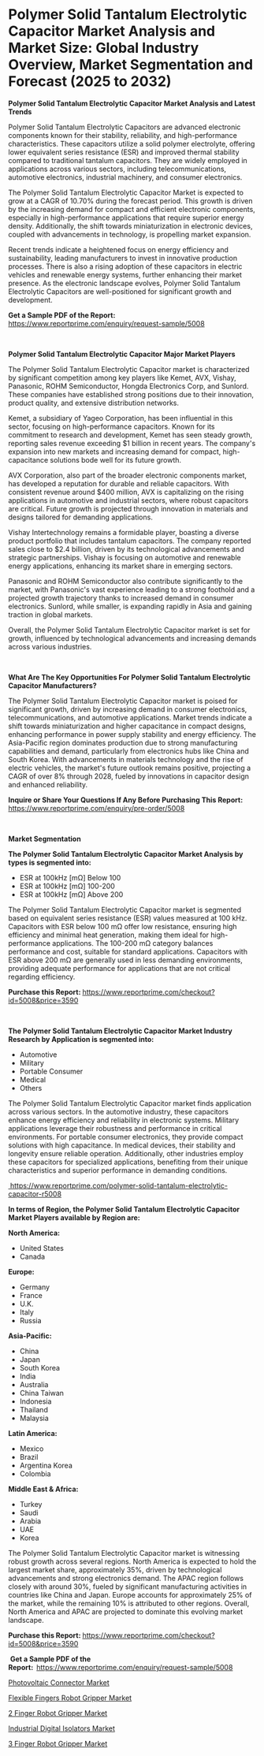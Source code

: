 <p><h1>Polymer Solid Tantalum Electrolytic Capacitor Market Analysis and Market Size: Global Industry Overview, Market Segmentation and Forecast (2025 to 2032)</h1></p><p><strong>Polymer Solid Tantalum Electrolytic Capacitor Market Analysis and Latest Trends</strong></p>
<p><p>Polymer Solid Tantalum Electrolytic Capacitors are advanced electronic components known for their stability, reliability, and high-performance characteristics. These capacitors utilize a solid polymer electrolyte, offering lower equivalent series resistance (ESR) and improved thermal stability compared to traditional tantalum capacitors. They are widely employed in applications across various sectors, including telecommunications, automotive electronics, industrial machinery, and consumer electronics.</p><p>The Polymer Solid Tantalum Electrolytic Capacitor Market is expected to grow at a CAGR of 10.70% during the forecast period. This growth is driven by the increasing demand for compact and efficient electronic components, especially in high-performance applications that require superior energy density. Additionally, the shift towards miniaturization in electronic devices, coupled with advancements in technology, is propelling market expansion. </p><p>Recent trends indicate a heightened focus on energy efficiency and sustainability, leading manufacturers to invest in innovative production processes. There is also a rising adoption of these capacitors in electric vehicles and renewable energy systems, further enhancing their market presence. As the electronic landscape evolves, Polymer Solid Tantalum Electrolytic Capacitors are well-positioned for significant growth and development.</p></p>
<p><strong>Get a Sample PDF of the Report:&nbsp;</strong> <a href="https://www.reportprime.com/enquiry/request-sample/5008?utm_campaign=1842&utm_medium=2&utm_source=Github&utm_content=ia&utm_term=19032025&utm_id=polymer-solid-tantalum-electrolytic-capacitor">https://www.reportprime.com/enquiry/request-sample/5008</a></p>
<p>&nbsp;</p>
<p><strong>Polymer Solid Tantalum Electrolytic Capacitor Major Market Players</strong></p>
<p><p>The Polymer Solid Tantalum Electrolytic Capacitor market is characterized by significant competition among key players like Kemet, AVX, Vishay, Panasonic, ROHM Semiconductor, Hongda Electronics Corp, and Sunlord. These companies have established strong positions due to their innovation, product quality, and extensive distribution networks.</p><p>Kemet, a subsidiary of Yageo Corporation, has been influential in this sector, focusing on high-performance capacitors. Known for its commitment to research and development, Kemet has seen steady growth, reporting sales revenue exceeding $1 billion in recent years. The company's expansion into new markets and increasing demand for compact, high-capacitance solutions bode well for its future growth.</p><p>AVX Corporation, also part of the broader electronic components market, has developed a reputation for durable and reliable capacitors. With consistent revenue around $400 million, AVX is capitalizing on the rising applications in automotive and industrial sectors, where robust capacitors are critical. Future growth is projected through innovation in materials and designs tailored for demanding applications.</p><p>Vishay Intertechnology remains a formidable player, boasting a diverse product portfolio that includes tantalum capacitors. The company reported sales close to $2.4 billion, driven by its technological advancements and strategic partnerships. Vishay is focusing on automotive and renewable energy applications, enhancing its market share in emerging sectors.</p><p>Panasonic and ROHM Semiconductor also contribute significantly to the market, with Panasonic's vast experience leading to a strong foothold and a projected growth trajectory thanks to increased demand in consumer electronics. Sunlord, while smaller, is expanding rapidly in Asia and gaining traction in global markets.</p><p>Overall, the Polymer Solid Tantalum Electrolytic Capacitor market is set for growth, influenced by technological advancements and increasing demands across various industries.</p></p>
<p>&nbsp;</p>
<p><strong>What Are The Key Opportunities For Polymer Solid Tantalum Electrolytic Capacitor Manufacturers?</strong></p>
<p><p>The Polymer Solid Tantalum Electrolytic Capacitor market is poised for significant growth, driven by increasing demand in consumer electronics, telecommunications, and automotive applications. Market trends indicate a shift towards miniaturization and higher capacitance in compact designs, enhancing performance in power supply stability and energy efficiency. The Asia-Pacific region dominates production due to strong manufacturing capabilities and demand, particularly from electronics hubs like China and South Korea. With advancements in materials technology and the rise of electric vehicles, the market's future outlook remains positive, projecting a CAGR of over 8% through 2028, fueled by innovations in capacitor design and enhanced reliability.</p></p>
<p><strong>Inquire or Share Your Questions If Any Before Purchasing This Report:</strong> <a href="https://www.reportprime.com/enquiry/pre-order/5008?utm_campaign=1842&utm_medium=2&utm_source=Github&utm_content=ia&utm_term=19032025&utm_id=polymer-solid-tantalum-electrolytic-capacitor">https://www.reportprime.com/enquiry/pre-order/5008</a></p>
<p>&nbsp;</p>
<p><strong>Market Segmentation</strong></p>
<p><strong>The Polymer Solid Tantalum Electrolytic Capacitor Market Analysis by types is segmented into:</strong></p>
<p><ul><li>ESR at 100kHz [mΩ] Below 100</li><li>ESR at 100kHz [mΩ] 100-200</li><li>ESR at 100kHz [mΩ] Above 200</li></ul></p>
<p><p>The Polymer Solid Tantalum Electrolytic Capacitor market is segmented based on equivalent series resistance (ESR) values measured at 100 kHz. Capacitors with ESR below 100 mΩ offer low resistance, ensuring high efficiency and minimal heat generation, making them ideal for high-performance applications. The 100-200 mΩ category balances performance and cost, suitable for standard applications. Capacitors with ESR above 200 mΩ are generally used in less demanding environments, providing adequate performance for applications that are not critical regarding efficiency.</p></p>
<p><strong>Purchase this Report:&nbsp;</strong><a href="https://www.reportprime.com/checkout?id=5008&price=3590&utm_campaign=1842&utm_medium=2&utm_source=Github&utm_content=ia&utm_term=19032025&utm_id=polymer-solid-tantalum-electrolytic-capacitor">https://www.reportprime.com/checkout?id=5008&price=3590</a></p>
<p>&nbsp;</p>
<p><strong>The Polymer Solid Tantalum Electrolytic Capacitor Market Industry Research by Application is segmented into:</strong></p>
<p><ul><li>Automotive</li><li>Military</li><li>Portable Consumer</li><li>Medical</li><li>Others</li></ul></p>
<p><p>The Polymer Solid Tantalum Electrolytic Capacitor market finds application across various sectors. In the automotive industry, these capacitors enhance energy efficiency and reliability in electronic systems. Military applications leverage their robustness and performance in critical environments. For portable consumer electronics, they provide compact solutions with high capacitance. In medical devices, their stability and longevity ensure reliable operation. Additionally, other industries employ these capacitors for specialized applications, benefiting from their unique characteristics and superior performance in demanding conditions.</p></p>
<p><a href="https://www.reportprime.com/polymer-solid-tantalum-electrolytic-capacitor-r5008?utm_campaign=1842&utm_medium=2&utm_source=Github&utm_content=ia&utm_term=19032025&utm_id=polymer-solid-tantalum-electrolytic-capacitor">&nbsp;https://www.reportprime.com/polymer-solid-tantalum-electrolytic-capacitor-r5008</a></p>
<p><strong>In terms of Region, the Polymer Solid Tantalum Electrolytic Capacitor Market Players available by Region are:</strong></p>
<p>
    <p> <strong> North America: </strong>
        <ul>
            <li>United States</li>
            <li>Canada</li>
        </ul>
        </p> 
    <p> <strong> Europe: </strong>
        <ul>
            <li>Germany</li>
            <li>France</li>
            <li>U.K.</li>
            <li>Italy</li>
            <li>Russia</li>
        </ul>
        </p> 
    <p> <strong> Asia-Pacific: </strong>
        <ul>
            <li>China</li>
            <li>Japan</li>
            <li>South Korea</li>
            <li>India</li>
            <li>Australia</li>
            <li>China Taiwan</li>
            <li>Indonesia</li>
            <li>Thailand</li>
            <li>Malaysia</li>
        </ul>
        </p> 
    <p> <strong> Latin America: </strong>
        <ul>
            <li>Mexico</li>
            <li>Brazil</li>
            <li>Argentina Korea</li>
            <li>Colombia</li>
        </ul>
        </p> 
    <p> <strong> Middle East & Africa: </strong>
        <ul>
            <li>Turkey</li>
            <li>Saudi</li>
            <li>Arabia</li>
            <li>UAE</li>
            <li>Korea</li>
        </ul>
    </p>
    </p>
<p><p>The Polymer Solid Tantalum Electrolytic Capacitor market is witnessing robust growth across several regions. North America is expected to hold the largest market share, approximately 35%, driven by technological advancements and strong electronics demand. The APAC region follows closely with around 30%, fueled by significant manufacturing activities in countries like China and Japan. Europe accounts for approximately 25% of the market, while the remaining 10% is attributed to other regions. Overall, North America and APAC are projected to dominate this evolving market landscape.</p></p>
<p><strong>Purchase this Report: </strong><a href="https://www.reportprime.com/checkout?id=5008&price=3590&utm_campaign=1842&utm_medium=2&utm_source=Github&utm_content=ia&utm_term=19032025&utm_id=polymer-solid-tantalum-electrolytic-capacitor">https://www.reportprime.com/checkout?id=5008&price=3590</a></p>
<p>&nbsp;<strong>Get a Sample PDF of the Report:&nbsp;&nbsp;</strong><a href="https://www.reportprime.com/enquiry/request-sample/5008?utm_campaign=1842&utm_medium=2&utm_source=Github&utm_content=ia&utm_term=19032025&utm_id=polymer-solid-tantalum-electrolytic-capacitor">https://www.reportprime.com/enquiry/request-sample/5008</a></p>
<p><strong></strong></p>
<p><p><a href="https://github.com/bauldlimle6h/Market-Research-Report-List-1/blob/main/photovoltaic-connector-market.md?utm_campaign=1842&utm_medium=2&utm_source=Github&utm_content=ia&utm_term=19032025&utm_id=polymer-solid-tantalum-electrolytic-capacitor">Photovoltaic Connector Market</a></p><p><a href="https://github.com/makzzochil/Market-Research-Report-List-1/blob/main/flexible-fingers-robot-gripper-market.md?utm_campaign=1842&utm_medium=2&utm_source=Github&utm_content=ia&utm_term=19032025&utm_id=polymer-solid-tantalum-electrolytic-capacitor">Flexible Fingers Robot Gripper Market</a></p><p><a href="https://github.com/buseknoden2b/Market-Research-Report-List-1/blob/main/2-finger-robot-gripper-market.md?utm_campaign=1842&utm_medium=2&utm_source=Github&utm_content=ia&utm_term=19032025&utm_id=polymer-solid-tantalum-electrolytic-capacitor">2 Finger Robot Gripper Market</a></p><p><a href="https://github.com/sternymkere4/Market-Research-Report-List-1/blob/main/industrial-digital-isolators-market.md?utm_campaign=1842&utm_medium=2&utm_source=Github&utm_content=ia&utm_term=19032025&utm_id=polymer-solid-tantalum-electrolytic-capacitor">Industrial Digital Isolators Market</a></p><p><a href="https://github.com/heinslakey2x/Market-Research-Report-List-1/blob/main/3-finger-robot-gripper-market.md?utm_campaign=1842&utm_medium=2&utm_source=Github&utm_content=ia&utm_term=19032025&utm_id=polymer-solid-tantalum-electrolytic-capacitor">3 Finger Robot Gripper Market</a></p></p>